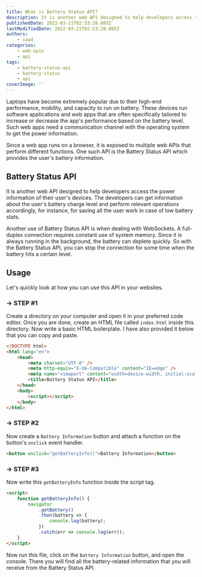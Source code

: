 ```yaml
---
title: What is Battery Status API?
description: It is another web API designed to help developers access the power information of their user's devices. Let's take a look at it and see how it works.
publishedDate: 2022-03-21T02:53:28.085Z
lastModifiedDate: 2022-03-21T02:53:28.085Z
authors:
    - saad
categories:
    - web-apis
    - api
tags:
    - battery-status-api
    - battery-status
    - api
coverImage: ''
---
```


<Lead>

Laptops have become extremely popular due to their high-end performance, mobility, and capacity to run on battery. These devices run software applications and web apps that are often specifically tailored to increase or decrease the app's performance based on the battery level. Such web apps need a communication channel with the operating system to get the power information.

</Lead>

Since a web app runs on a browser, it is exposed to multiple web APIs that perform different functions. One such API is the Battery Status API which provides the user's battery information.

## Battery Status API

It is another web API designed to help developers access the power information of their user's devices. The developers can get information about the user's battery charge level and perform relevant operations accordingly, for instance, for saving all the user work in case of low battery stats.

Another use of Battery Status API is when dealing with WebSockets. A full-duplex connection requires constant use of system memory. Since it is always running in the background, the battery can deplete quickly. So with the Battery Status API, you can stop the connection for some time when the battery hits a certain level.

## Usage

Let's quickly look at how you can use this API in your websites.

### → STEP #1

Create a directory on your computer and open it in your preferred code editor. Once you are done, create an HTML file called `index.html` inside this directory. Now write a basic HTML boilerplate. I have also provided it below that you can copy and paste.

```html
<!DOCTYPE html>
<html lang="en">
	<head>
		<meta charset="UTF-8" />
		<meta http-equiv="X-UA-Compatible" content="IE=edge" />
		<meta name="viewport" content="width=device-width, initial-scale=1.0" />
		<title>Battery Status API</title>
	</head>
	<body>
		<script></script>
	</body>
</html>
```

### → STEP #2

Now create a `Battery Information` button and attach a function on the button's `onclick` event handler.

```html
<button onclick="getBatteryInfo()">Battery Information</button>
```

### → STEP #3

Now write this `getBatteryInfo` function inside the script tag.

```html
<script>
	function getBatteryInfo() {
		navigator
			.getBattery()
			.then(battery => {
				console.log(battery);
			})
			.catch(err => console.log(err));
	}
</script>
```

Now run this file, click on the `Battery Information` button, and open the console. There you will find all the battery-related information that you will receive from the Battery Status API.
